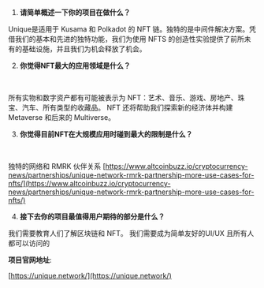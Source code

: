 1. **请简单概述一下你的项目在做什么？**



Unique是适用于 Kusama 和 Polkadot 的 NFT 链。独特的是中间件解决方案。凭借我们的基本和先进的独特功能，我们为使用 NFTS 的创造性实验提供了前所未有的基础设施，并且我们为机会释放了机会。


2. **你觉得NFT最大的应用领域是什么？**

​

所有实物和数字资产都有可能被表示为 NFT：艺术、音乐、游戏、房地产、珠宝、汽车、所有类型的收藏品。 NFT 还将帮助我们探索新的经济体并构建 Metaverse 和后来的 Multiverse。
​


3. **你觉得目前NFT在大规模应用时碰到最大的限制是什么？**

​

独特的网络和 RMRK 伙伴关系 [https://www.altcoinbuzz.io/cryptocurrency-news/partnerships/unique-network-rmrk-partnership-more-use-cases-for-nfts/](https://www.altcoinbuzz.io/cryptocurrency-news/partnerships/unique-network-rmrk-partnership-more-use-cases-for-nfts/)
​


4. **接下去你的项目最值得用户期待的部分是什么？**



我们需要教育人们了解区块链和 NFT。 我们需要成为简单友好的UI/UX 且所有人都可以访问的
​

**项目官网地址**: 
​

[https://unique.network/](https://unique.network/)
